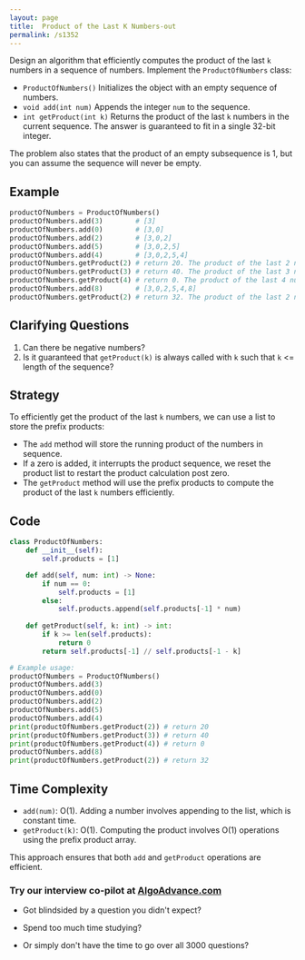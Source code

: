 ```yaml
---
layout: page
title:  Product of the Last K Numbers-out
permalink: /s1352
---
```


Design an algorithm that efficiently computes the product of the last `k` numbers in a sequence of numbers. Implement the `ProductOfNumbers` class:

- `ProductOfNumbers()` Initializes the object with an empty sequence of numbers.
- `void add(int num)` Appends the integer `num` to the sequence.
- `int getProduct(int k)` Returns the product of the last `k` numbers in the current sequence. The answer is guaranteed to fit in a single 32-bit integer.

The problem also states that the product of an empty subsequence is 1, but you can assume the sequence will never be empty.

## Example

```python
productOfNumbers = ProductOfNumbers()
productOfNumbers.add(3)        # [3]
productOfNumbers.add(0)        # [3,0]
productOfNumbers.add(2)        # [3,0,2]
productOfNumbers.add(5)        # [3,0,2,5]
productOfNumbers.add(4)        # [3,0,2,5,4]
productOfNumbers.getProduct(2) # return 20. The product of the last 2 numbers is 5 * 4 = 20
productOfNumbers.getProduct(3) # return 40. The product of the last 3 numbers is 2 * 5 * 4 = 40
productOfNumbers.getProduct(4) # return 0. The product of the last 4 numbers is 0 * 2 * 5 * 4 = 0
productOfNumbers.add(8)        # [3,0,2,5,4,8]
productOfNumbers.getProduct(2) # return 32. The product of the last 2 numbers is 4 * 8 = 32
```

## Clarifying Questions

1. Can there be negative numbers?
2. Is it guaranteed that `getProduct(k)` is always called with `k` such that `k` <= length of the sequence?

## Strategy

To efficiently get the product of the last `k` numbers, we can use a list to store the prefix products:
- The `add` method will store the running product of the numbers in sequence.
- If a zero is added, it interrupts the product sequence, we reset the product list to restart the product calculation post zero.
- The `getProduct` method will use the prefix products to compute the product of the last `k` numbers efficiently.

## Code

```python
class ProductOfNumbers:
    def __init__(self):
        self.products = [1]

    def add(self, num: int) -> None:
        if num == 0:
            self.products = [1]
        else:
            self.products.append(self.products[-1] * num)
    
    def getProduct(self, k: int) -> int:
        if k >= len(self.products):
            return 0
        return self.products[-1] // self.products[-1 - k]

# Example usage:
productOfNumbers = ProductOfNumbers()
productOfNumbers.add(3)
productOfNumbers.add(0)
productOfNumbers.add(2)
productOfNumbers.add(5)
productOfNumbers.add(4)
print(productOfNumbers.getProduct(2)) # return 20
print(productOfNumbers.getProduct(3)) # return 40
print(productOfNumbers.getProduct(4)) # return 0
productOfNumbers.add(8)
print(productOfNumbers.getProduct(2)) # return 32
```

## Time Complexity

- `add(num)`: O(1). Adding a number involves appending to the list, which is constant time.
- `getProduct(k)`: O(1). Computing the product involves O(1) operations using the prefix product array.

This approach ensures that both `add` and `getProduct` operations are efficient.


### Try our interview co-pilot at [AlgoAdvance.com](https://algoAdvance.com)

- Got blindsided by a question you didn't expect?

- Spend too much time studying?

- Or simply don't have the time to go over all 3000 questions?

